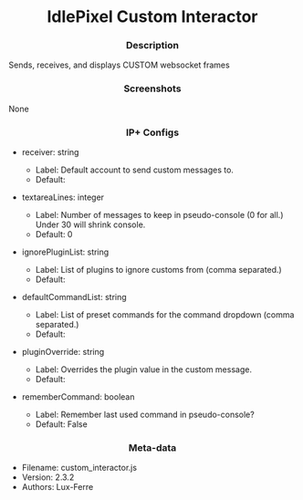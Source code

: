 <h1 align="center">IdlePixel Custom Interactor</h1>

<h3 align="center"> Description</h3>

Sends, receives, and displays CUSTOM websocket frames

<h3 align="center"> Screenshots</h3>

None

<h3 align="center"> IP+ Configs</h3>

 - receiver: string
   - Label: Default account to send custom messages to.
   - Default: 

 - textareaLines: integer
   - Label: Number of messages to keep in pseudo-console (0 for all.) Under 30 will shrink console.
   - Default: 0

 - ignorePluginList: string
   - Label: List of plugins to ignore customs from (comma separated.)
   - Default: 

 - defaultCommandList: string
   - Label: List of preset commands for the command dropdown (comma separated.)
   - Default: 

 - pluginOverride: string
   - Label: Overrides the plugin value in the custom message.
   - Default: 

 - rememberCommand: boolean
   - Label: Remember last used command in pseudo-console?
   - Default: False



<h3 align="center"> Meta-data</h3>

 - Filename: custom_interactor.js
 - Version: 2.3.2
 - Authors: Lux-Ferre
